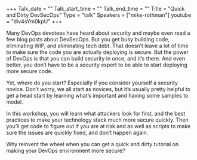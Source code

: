 +++
Talk_date = ""
Talk_start_time = ""
Talk_end_time = ""
Title = "Quick and Dirty DevSecOps"
Type = "talk"
Speakers = ["mike-rothman"]
youtube = "div4sYm0kpU"
+++

Many DevOps devotees have heard about security and maybe even read a few blog posts about DevSecOps. But you get busy building code, eliminating WIP, and eliminating tech debt. That doesn’t leave a lot of time to make sure the code you are actually deploying is secure. But the power of DevOps is that you can build security in once, and it’s there. And even better, you don’t have to be a security expert to be able to start deploying more secure code.

Yet, where do you start? Especially if you consider yourself a security novice. Don’t worry, we all start as novices, but it’s usually pretty helpful to get a head start by learning what’s important and having some samples to model.

In this workshop, you will learn what attackers look for first, and the best practices to make your technology stack much more secure quickly. Then you’ll get code to figure out if you are at risk and as well as scripts to make sure the issues are quickly fixed, and don’t happen again.  

Why reinvent the wheel when you can get a quick and dirty tutorial on making your DevOps environment more secure? 
